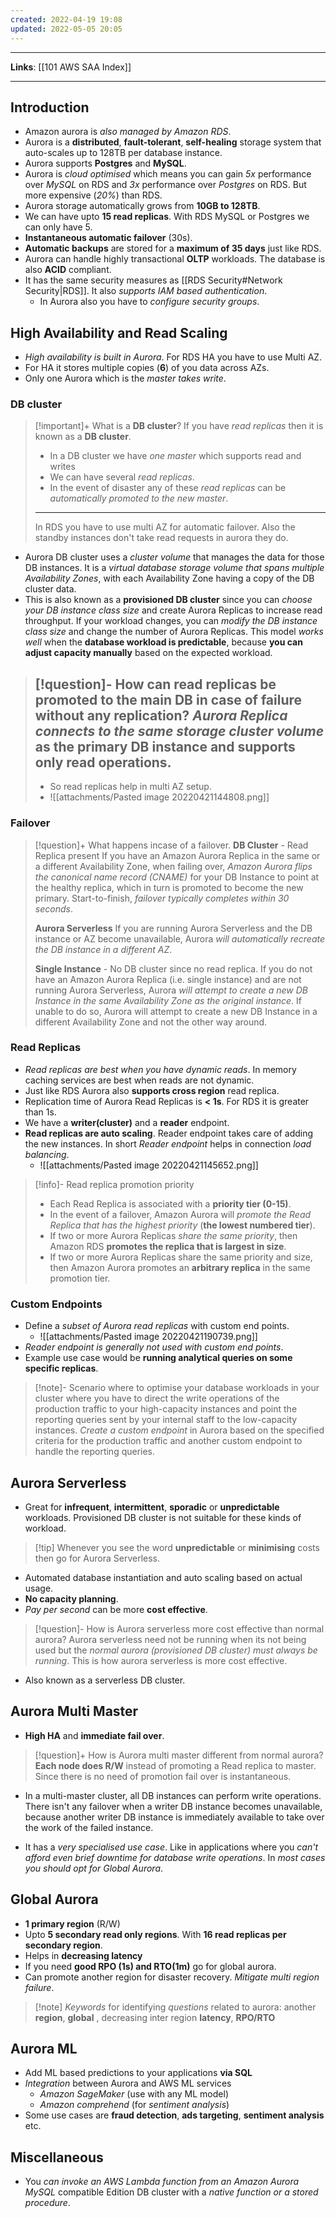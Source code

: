 ```yaml
---
created: 2022-04-19 19:08
updated: 2022-05-05 20:05
---
```

---
**Links**: [[101 AWS SAA Index]]

---
## Introduction
- Amazon aurora is *also managed by Amazon RDS*. 
- Aurora is a **distributed**, **fault-tolerant**, **self-healing** storage system that auto-scales up to 128TB per database instance.
- Aurora supports **Postgres** and **MySQL**.
- Aurora is *cloud optimised* which means you can gain *5x* performance over *MySQL* on RDS and *3x* performance over *Postgres* on RDS. But more expensive (*20%*) than RDS.
- Aurora storage automatically grows from **10GB to 128TB**.
- We can have upto **15 read replicas**. With RDS MySQL or Postgres we can only have 5.
- **Instantaneous automatic failover** (30s).
- **Automatic backups** are stored for a **maximum of 35 days** just like RDS.
- Aurora can handle highly transactional **OLTP** workloads. The database is also **ACID** compliant.
- It has the same security measures as [[RDS Security#Network Security|RDS]]. It also *supports IAM based authentication*.
	- In Aurora also you have to *configure security groups*.

## High Availability and Read Scaling
- *High availability is built in Aurora*. For RDS HA you have to use Multi AZ.
- For HA it stores multiple copies (**6**) of you data across AZs.
- Only one Aurora which is the *master takes write*.

### DB cluster
> [!important]+ What is a **DB cluster**?
> If you have *read replicas* then it is known as a **DB cluster**. 
> - In a DB cluster we have *one master* which supports read and writes
> - We can have several *read replicas*.
> - In the event of disaster any of these *read replicas* can be *automatically promoted to the new master*. 
> ---
> In RDS you have to use multi AZ for automatic failover. Also the standby instances don't take read requests in aurora they do.

- Aurora DB cluster uses a *cluster volume* that manages the data for those DB instances. It is a *virtual database storage volume that spans multiple Availability Zones*, with each Availability Zone having a copy of the DB cluster data. 
- This is also known as a **provisioned DB cluster** since you can *choose your DB instance class size* and create Aurora Replicas to increase read throughput. If your workload changes, you can *modify the DB instance class size* and change the number of Aurora Replicas. This model *works well* when the **database workload is predictable**, because **you can adjust capacity manually** based on the expected workload.

> [!question]- How can read replicas be promoted to the main DB in case of failure without any replication?
> *Aurora Replica connects to the same storage cluster volume* as the primary DB instance and supports only read operations.
> ---
> - So read replicas help in multi AZ setup.
> - ![[attachments/Pasted image 20220421144808.png]]

### Failover
> [!question]+ What happens incase of a failover.
> **DB Cluster** - Read Replica present
>  If you have an Amazon Aurora Replica in the same or a different Availability Zone, when failing over, *Amazon Aurora flips the canonical name record (CNAME)* for your DB Instance to point at the healthy replica, which in turn is promoted to become the new primary. Start-to-finish, *failover typically completes within 30 seconds*.
> 
> **Aurora Serverless**
>  If you are running Aurora Serverless and the DB instance or AZ become unavailable, Aurora *will automatically recreate the DB instance in a different AZ*.
> 
> **Single Instance** - No DB cluster since no read replica.
> If you do not have an Amazon Aurora Replica (i.e. single instance) and are not running Aurora Serverless, Aurora *will attempt to create a new DB Instance in the same Availability Zone as the original instance*. If unable to do so, Aurora will attempt to create a new DB Instance in a different Availability Zone and not the other way around.

### Read Replicas
- *Read replicas are best when you have dynamic reads*. In memory caching services are best when reads are not dynamic.
- Just like RDS Aurora also **supports cross region** read replica.
- Replication time of Aurora Read Replicas is **< 1s**. For RDS it is greater than 1s.
- We have a **writer(cluster)** and a **reader** endpoint.
- **Read replicas are auto scaling**. Reader endpoint takes care of adding the new instances. In short *Reader endpoint* helps in connection *load balancing*.
	- ![[attachments/Pasted image 20220421145652.png]]

> [!info]- Read replica promotion priority
> - Each Read Replica is associated with a **priority tier (0-15)**. 
> - In the event of a failover, Amazon Aurora will *promote the Read Replica that has the highest priority* (**the lowest numbered tier**). 
> - If two or more Aurora Replicas *share the same priority*, then Amazon RDS **promotes the replica that is largest in size**.
> - If two or more Aurora Replicas share the same priority and size, then Amazon Aurora promotes an **arbitrary replica** in the same promotion tier.

### Custom Endpoints
- Define a *subset of Aurora read replicas* with custom end points.
	- ![[attachments/Pasted image 20220421190739.png]]
- *Reader endpoint is generally not used with custom end points*.
- Example use case would be **running analytical queries on some specific replicas**.

> [!note]- Scenario where to optimise your database workloads in your cluster where you have to direct the write operations of the production traffic to your high-capacity instances and point the reporting queries sent by your internal staff to the low-capacity instances.
> *Create a custom endpoint* in Aurora based on the specified criteria for the production traffic and another custom endpoint to handle the reporting queries.

## Aurora Serverless
- Great for **infrequent**, **intermittent**, **sporadic** or **unpredictable** workloads. Provisioned DB cluster is not suitable for these kinds of workload.

> [!tip] Whenever you see the word **unpredictable** or **minimising** costs then go for Aurora Serverless.

-  Automated database instantiation and auto scaling based on actual usage.
- **No capacity planning**.
- *Pay per second* can be more **cost effective**. 

> [!question]- How is Aurora serverless more cost effective than normal aurora?
> Aurora serverless need not be running when its not being used but the *normal aurora (provisioned DB cluster) must always be running*. This is how aurora serverless is more cost effective.

- Also known as a serverless DB cluster.

## Aurora Multi Master
- **High HA** and **immediate fail over**.

> [!question]+ How is Aurora multi master different from normal aurora?
> **Each node does R/W** instead of promoting a Read replica to master. Since there is no need of promotion fail over is instantaneous.

- In a multi-master cluster, all DB instances can perform write operations. There isn't any failover when a writer DB instance becomes unavailable, because another writer DB instance is immediately available to take over the work of the failed instance.

- It has a *very specialised use case*. Like in applications where you *can't afford even brief downtime for database write operations*. In *most cases you should opt for Global Aurora*.

## Global Aurora 
- **1 primary region** (R/W)
- Upto **5 secondary read only regions**. With **16 read replicas per secondary region**.
- Helps in **decreasing latency**
- If you need **good RPO (1s) and RTO(1m)** go for global aurora.
- Can promote another region for disaster recovery. *Mitigate multi region failure*.

> [!note] *Keywords* for identifying *questions* related to aurora: another **region**,  **global** , decreasing inter region **latency**, **RPO/RTO**

## Aurora ML
-   Add ML based predictions to your applications **via SQL**
-   *Integration* between Aurora and AWS ML services
    -   *Amazon SageMaker* (use with any ML model)
    -   *Amazon comprehend* (for *sentiment analysis*)
- Some use cases are **fraud detection**, **ads targeting**, **sentiment analysis** etc.

## Miscellaneous
- You *can invoke an AWS Lambda function from an Amazon Aurora MySQL* compatible Edition DB cluster with a *native function or a stored procedure*.
